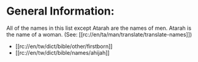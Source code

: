 # General Information:

All of the names in this list except Atarah are the names of men. Atarah is the name of a woman. (See: [[rc://en/ta/man/translate/translate-names]])
* [[rc://en/tw/dict/bible/other/firstborn]]
* [[rc://en/tw/dict/bible/names/ahijah]]

